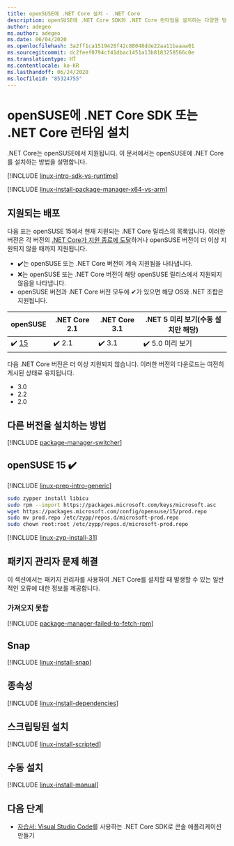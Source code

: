 ```yaml
---
title: openSUSE에 .NET Core 설치 - .NET Core
description: openSUSE에 .NET Core SDK와 .NET Core 런타임을 설치하는 다양한 방법을 보여줍니다.
author: adegeo
ms.author: adegeo
ms.date: 06/04/2020
ms.openlocfilehash: 3a2ff1ca1519428f42c88048dde22aa11baaaa01
ms.sourcegitcommit: dc2feef0794cf41dbac1451a13b8183258566c0e
ms.translationtype: HT
ms.contentlocale: ko-KR
ms.lasthandoff: 06/24/2020
ms.locfileid: "85324755"
---
```

# <a name="install-net-core-sdk-or-net-core-runtime-on-opensuse"></a>openSUSE에 .NET Core SDK 또는 .NET Core 런타임 설치

.NET Core는 openSUSE에서 지원됩니다. 이 문서에서는 openSUSE에 .NET Core를 설치하는 방법을 설명합니다.

[!INCLUDE [linux-intro-sdk-vs-runtime](includes/linux-intro-sdk-vs-runtime.md)]

[!INCLUDE [linux-install-package-manager-x64-vs-arm](includes/linux-install-package-manager-x64-vs-arm.md)]

## <a name="supported-distributions"></a>지원되는 배포

다음 표는 openSUSE 15에서 현재 지원되는 .NET Core 릴리스의 목록입니다. 이러한 버전은 각 버전의 [.NET Core가 지원 종료에 도달](https://dotnet.microsoft.com/platform/support/policy/dotnet-core)하거나 openSUSE 버전이 더 이상 지원되지 않을 때까지 지원됩니다.

- ✔️는 openSUSE 또는 .NET Core 버전이 계속 지원됨을 나타냅니다.
- ❌는 openSUSE 또는 .NET Core 버전이 해당 openSUSE 릴리스에서 지원되지 않음을 나타냅니다.
- openSUSE 버전과 .NET Core 버전 모두에 ✔가 있으면 해당 OS와 .NET 조합은 지원됩니다.

| openSUSE                   | .NET Core 2.1 | .NET Core 3.1 | .NET 5 미리 보기(수동 설치만 해당) |
|----------------------------|---------------|---------------|----------------|
| ✔️ [15](#opensuse-15-)     | ✔️ 2.1        | ✔️ 3.1        | ✔️ 5.0 미리 보기 |

다음 .NET Core 버전은 더 이상 지원되지 않습니다. 이러한 버전의 다운로드는 여전히 게시된 상태로 유지됩니다.

- 3.0
- 2.2
- 2.0

## <a name="how-to-install-other-versions"></a>다른 버전을 설치하는 방법

[!INCLUDE [package-manager-switcher](./includes/package-manager-heading-hack-pkgname.md)]

## <a name="opensuse-15-"></a>openSUSE 15 ✔️

[!INCLUDE [linux-prep-intro-generic](includes/linux-prep-intro-generic.md)]

```bash
sudo zypper install libicu
sudo rpm --import https://packages.microsoft.com/keys/microsoft.asc
wget https://packages.microsoft.com/config/opensuse/15/prod.repo
sudo mv prod.repo /etc/zypp/repos.d/microsoft-prod.repo
sudo chown root:root /etc/zypp/repos.d/microsoft-prod.repo
```

[!INCLUDE [linux-zyp-install-31](includes/linux-install-31-zyp.md)]

## <a name="troubleshoot-the-package-manager"></a>패키지 관리자 문제 해결

이 섹션에서는 패키지 관리자를 사용하여 .NET Core를 설치할 때 발생할 수 있는 일반적인 오류에 대한 정보를 제공합니다.

### <a name="failed-to-fetch"></a>가져오지 못함

[!INCLUDE [package-manager-failed-to-fetch-rpm](includes/package-manager-failed-to-fetch-rpm.md)]

## <a name="snap"></a>Snap

[!INCLUDE [linux-install-snap](includes/linux-install-snap.md)]

## <a name="dependencies"></a>종속성

[!INCLUDE [linux-install-dependencies](includes/linux-install-dependencies.md)]

## <a name="scripted-install"></a>스크립팅된 설치

[!INCLUDE [linux-install-scripted](includes/linux-install-scripted.md)]

## <a name="manual-install"></a>수동 설치

[!INCLUDE [linux-install-manual](includes/linux-install-manual.md)]

## <a name="next-steps"></a>다음 단계

- [자습서: Visual Studio Code](../tutorials/with-visual-studio-code.md)를 사용하는 .NET Core SDK로 콘솔 애플리케이션 만들기
